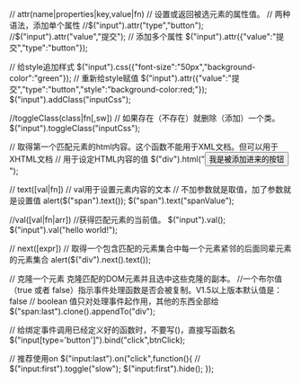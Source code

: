 
// attr(name|properties|key,value|fn)
// 设置或返回被选元素的属性值。
// 两种语法，添加单个属性
//$("input").attr("type","button");
//$("input").attr("value","提交");
// 添加多个属性
$("input").attr({"value":"提交","type":"button"});

// 给style追加样式
	$("input").css({"font-size":"50px","background-color":"green"});
	// 重新给style赋值
	$("input").attr({"value":"提交","type":"button","style":"background-color:red;"});
	$("input").addClass("inputCss");


//toggleClass(class|fn[,sw])
// 如果存在（不存在）就删除（添加）一个类。
$("input").toggleClass("inputCss");

// 取得第一个匹配元素的html内容。这个函数不能用于XML文档。但可以用于XHTML文档
	// 用于设定HTML内容的值
	$("div").html("<input type='button' value='我是被添加进来的按钮'>");

// text([val|fn])
	// val用于设置元素内容的文本
	//  不加参数就是取值，加了参数就是设置值
	alert($("span").text());
	$("span").text("spanValue");

//val([val|fn|arr])
//获得匹配元素的当前值。
$("input").val();
$("input").val("hello world!");

// next([expr])
	// 取得一个包含匹配的元素集合中每一个元素紧邻的后面同辈元素的元素集合
	alert($("div").next().text());


// 克隆一个元素 克隆匹配的DOM元素并且选中这些克隆的副本。
//一个布尔值（true 或者 false）指示事件处理函数是否会被复制。V1.5以上版本默认值是：false
// boolean 值只对处理事件起作用，其他的东西全部给
$("span:last").clone().appendTo("div");


 // 给绑定事件调用已经定义好的函数时，不要写()，直接写函数名
 $("input[type='button']").bind("click",btnClick);

// 推荐使用on
$("input:last").on("click",function(){
		// $("input:first").toggle("slow");
		$("input:first").hide();
		});
